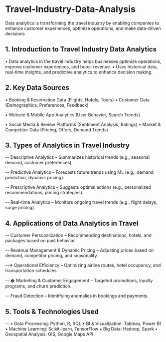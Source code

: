 # Travel-Industry-Data-Analysis
Data analytics is transforming the travel industry by enabling companies to enhance customer experiences, optimize operations, and make data-driven decisions

## 1. Introduction to Travel Industry Data Analytics 
• Data analytics in the travel industry helps businesses optimize operations, improve 
customer experiences, and boost revenue. 
• Uses historical data, real-time insights, and predictive analytics to enhance decision
making. 

## 2. Key Data Sources 
• Booking & Reservation Data (Flights, Hotels, Tours)
• Customer Data (Demographics, Preferences, Feedback) 

• Website & Mobile App Analytics (User Behavior, Search Trends) 

• Social Media & Review Platforms (Sentiment Analysis, Ratings) 
• Market & Competitor Data (Pricing, Offers, Demand Trends)

## 3. Types of Analytics in Travel Industry 

-- Descriptive Analytics – Summarizes historical trends (e.g., seasonal demand, customer 
preferences). 

-- Predictive Analytics – Forecasts future trends using ML (e.g., demand prediction, dynamic 
pricing). 

-- Prescriptive Analytics – Suggests optimal actions (e.g., personalized recommendations, 
pricing strategies). 

-- Real-time Analytics – Monitors ongoing travel trends (e.g., flight delays, surge pricing). 

## 4. Applications of Data Analytics in Travel

-- Customer Personalization – Recommending destinations, hotels, and packages based on 
past behavior. 

-- Revenue Management & Dynamic Pricing – Adjusting prices based on demand, 
competitor pricing, and seasonality. 

--✈ Operational Efficiency – Optimizing airline routes, hotel occupancy, and transportation 
schedules. 

-- � Marketing & Customer Engagement – Targeted promotions, loyalty programs, and churn 
prediction. 

-- Fraud Detection – Identifying anomalies in bookings and payments. 

## 5. Tools & Technologies Used 
-- • Data Processing: Python, R, SQL 
• BI & Visualization: Tableau, Power BI 
• Machine Learning: Scikit-learn, TensorFlow 
• Big Data: Hadoop, Spark 
• Geospatial Analysis: GIS, Google Maps API
